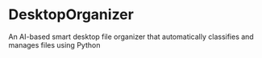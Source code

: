 # DesktopOrganizer
An AI-based smart desktop file organizer that automatically classifies and manages files using Python
